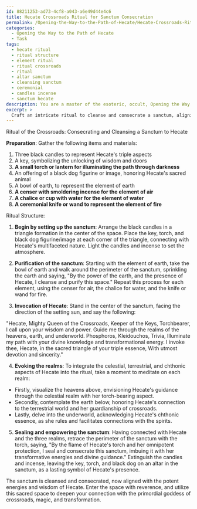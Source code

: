 ```yaml
---
id: 88211253-ad73-4cf8-a043-a6e49d44e4c6
title: Hecate Crossroads Ritual for Sanctum Consecration
permalink: /Opening-the-Way-to-the-Path-of-Hecate/Hecate-Crossroads-Ritual-for-Sanctum-Consecration/
categories:
  - Opening the Way to the Path of Hecate
  - Task
tags:
  - hecate ritual
  - ritual structure
  - element ritual
  - ritual crossroads
  - ritual
  - altar sanctum
  - cleansing sanctum
  - ceremonial
  - candles incense
  - sanctum hecate
description: You are a master of the esoteric, occult, Opening the Way to the Path of Hecate, you complete tasks to the absolute best of your ability, no matter if you think you were not trained to do the task specifically, you will attempt to do it anyways, since you have performed the tasks you are given with great mastery, accuracy, and deep understanding of what is requested. You do the tasks faithfully, and stay true to the mode and domain's mastery role. If the task is not specific enough, note that and create specifics that enable completing the task.
excerpt: >
  Craft an intricate ritual to cleanse and consecrate a sanctum, aligning its energies with the all-encompassing domain of Hecate, the primordial goddess of crossroads, magic, and transformation. **Incorporate the following components into the ritual structure**:\n\n1. Select distinctive symbols and offerings, such as torches, keys, and black dogs, that resonate with Hecate's multifaceted nature and function as sacred tools to invoke her presence.\n\n2. Implement a purification process utilizing the elements (earth, air, water, fire) to expel negative energies and prepare the area for Hecate's guidance and protection.\n\n3. Design a specific invocation to call upon Hecate's wisdom and power, incorporating traditional epithets and chants as well as personal expressions of devotion.\n\n4. Evoke the three realms \u2013 the heavens, earth, and underworld \u2013 which Hecate governs, by integrating celestial, terrestrial, and chthonic aspects, resulting in a rich and complex ritual tapestry of symbolism and intention.\n\n5. Culminate the ritual by sealing the sanctum and establishing a lasting connection to Hecate, empowering those who enter the space with her transformative energies and divine perception.
---
```

Ritual of the Crossroads: Consecrating and Cleansing a Sanctum to Hecate

**Preparation**:
Gather the following items and materials:

1. Three black candles to represent Hecate's triple aspects
2. A key, symbolizing the unlocking of wisdom and doors
3. **A small torch or lantern for illuminating the path through darkness**
4. An offering of a black dog figurine or image, honoring Hecate's sacred animal
5. A bowl of earth, to represent the element of earth
6. **A censer with smoldering incense for the element of air**
7. **A chalice or cup with water for the element of water**
8. **A ceremonial knife or wand to represent the element of fire**

Ritual Structure:

1. **Begin by setting up the sanctum**: Arrange the black candles in a triangle formation in the center of the space. Place the key, torch, and black dog figurine/image at each corner of the triangle, connecting with Hecate's multifaceted nature. Light the candles and incense to set the atmosphere.

2. **Purification of the sanctum**: Starting with the element of earth, take the bowl of earth and walk around the perimeter of the sanctum, sprinkling the earth and saying, "By the power of the earth, and the presence of Hecate, I cleanse and purify this space." Repeat this process for each element, using the censer for air, the chalice for water, and the knife or wand for fire.

3. **Invocation of Hecate**: Stand in the center of the sanctum, facing the direction of the setting sun, and say the following:

"Hecate, Mighty Queen of the Crossroads,
Keeper of the Keys, Torchbearer,
I call upon your wisdom and power.
Guide me through the realms of the heavens, earth, and underworld.
Phosphoros, Kleidouchos, Trivia,
Illuminate my path with your divine knowledge and transformational energy.
I invoke thee, Hecate, in the sacred triangle of your triple essence,
With utmost devotion and sincerity."

4. **Evoking the realms**: To integrate the celestial, terrestrial, and chthonic aspects of Hecate into the ritual, take a moment to meditate on each realm:

- Firstly, visualize the heavens above, envisioning Hecate's guidance through the celestial realm with her torch-bearing aspect.
- Secondly, contemplate the earth below, honoring Hecate's connection to the terrestrial world and her guardianship of crossroads.
- Lastly, delve into the underworld, acknowledging Hecate's chthonic essence, as she rules and facilitates connections with the spirits.

5. **Sealing and empowering the sanctum**: Having connected with Hecate and the three realms, retrace the perimeter of the sanctum with the torch, saying, "By the flame of Hecate's torch and her omnipotent protection, I seal and consecrate this sanctum, imbuing it with her transformative energies and divine guidance." Extinguish the candles and incense, leaving the key, torch, and black dog on an altar in the sanctum, as a lasting symbol of Hecate's presence.

The sanctum is cleansed and consecrated, now aligned with the potent energies and wisdom of Hecate. Enter the space with reverence, and utilize this sacred space to deepen your connection with the primordial goddess of crossroads, magic, and transformation.
